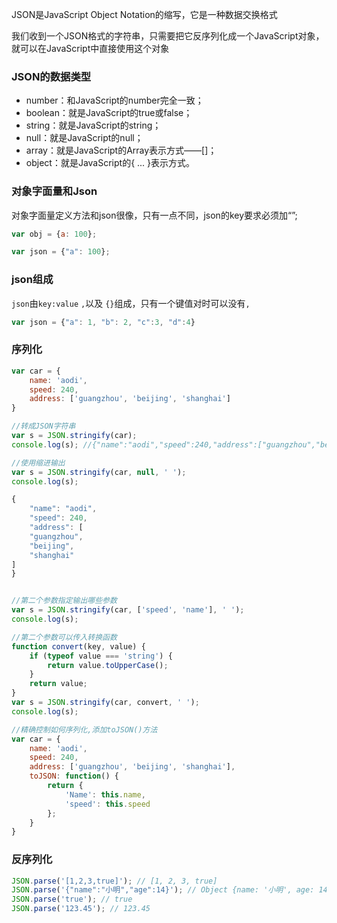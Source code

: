 JSON是JavaScript Object Notation的缩写，它是一种数据交换格式

我们收到一个JSON格式的字符串，只需要把它反序列化成一个JavaScript对象，就可以在JavaScript中直接使用这个对象

### JSON的数据类型
* number：和JavaScript的number完全一致；
* boolean：就是JavaScript的true或false；
* string：就是JavaScript的string；
* null：就是JavaScript的null；
* array：就是JavaScript的Array表示方式——[]；
* object：就是JavaScript的{ ... }表示方式。

### 对象字面量和Json
对象字面量定义方法和json很像，只有一点不同，json的key要求必须加“”;

```js
var obj = {a: 100};

var json = {"a": 100};
```

### json组成
`json`由`key:value` `,`以及 `{}`组成，只有一个键值对时可以没有`,`

```js
var json = {"a": 1, "b": 2, "c":3, "d":4}
```

### 序列化
```js
var car = {
    name: 'aodi',
    speed: 240,
    address: ['guangzhou', 'beijing', 'shanghai']
}

//转成JSON字符串
var s = JSON.stringify(car);
console.log(s); //{"name":"aodi","speed":240,"address":["guangzhou","beijing","shanghai"]}

//使用缩进输出
var s = JSON.stringify(car, null, ' ');
console.log(s);

{
    "name": "aodi",
    "speed": 240,
    "address": [
    "guangzhou",
    "beijing",
    "shanghai"
]
}


//第二个参数指定输出哪些参数
var s = JSON.stringify(car, ['speed', 'name'], ' ');
console.log(s);

//第二个参数可以传入转换函数
function convert(key, value) {
    if (typeof value === 'string') {
        return value.toUpperCase();
    }
    return value;
}
var s = JSON.stringify(car, convert, ' ');
console.log(s);

//精确控制如何序列化,添加toJSON()方法
var car = {
    name: 'aodi',
    speed: 240,
    address: ['guangzhou', 'beijing', 'shanghai'],
    toJSON: function() {
        return {
            'Name': this.name,
            'speed': this.speed
        };
    }
}

```

### 反序列化
```js
JSON.parse('[1,2,3,true]'); // [1, 2, 3, true]
JSON.parse('{"name":"小明","age":14}'); // Object {name: '小明', age: 14}
JSON.parse('true'); // true
JSON.parse('123.45'); // 123.45
```